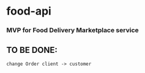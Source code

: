 # food-api
### MVP for Food Delivery Marketplace service


## TO BE DONE: 
    change Order client -> customer